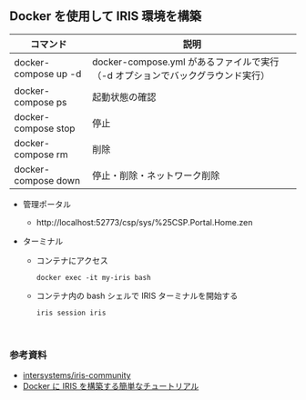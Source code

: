 ## Docker を使用して IRIS 環境を構築

| コマンド             | 説明                                                                           |
| -------------------- | ------------------------------------------------------------------------------ |
| docker-compose up -d | docker-compose.yml があるファイルで実行（-d オプションでバックグラウンド実行） |
| docker-compose ps    | 起動状態の確認                                                                 |
| docker-compose stop  | 停止                                                                           |
| docker-compose rm    | 削除                                                                           |
| docker-compose down  | 停止・削除・ネットワーク削除                                                   |

- 管理ポータル
  - http://localhost:52773/csp/sys/%25CSP.Portal.Home.zen
- ターミナル

  - コンテナにアクセス
    ```
    docker exec -it my-iris bash
    ```
  - コンテナ内の bash シェルで IRIS ターミナルを開始する
    ```
    iris session iris
    ```

<br/>

### 参考資料

- [intersystems/iris-community](https://hub.docker.com/r/intersystems/iris-community/tags)
- [Docker に IRIS を構築する簡単なチュートリアル](https://jp.community.intersystems.com/post/docker%E3%81%ABiris%E3%82%92%E6%A7%8B%E7%AF%89%E3%81%99%E3%82%8B%E7%B0%A1%E5%8D%98%E3%81%AA%E3%83%81%E3%83%A5%E3%83%BC%E3%83%88%E3%83%AA%E3%82%A2%E3%83%AB)
